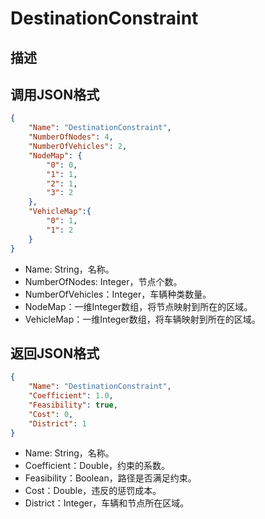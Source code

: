 # DestinationConstraint

## 描述

## 调用JSON格式

```json
{
	"Name": "DestinationConstraint",
	"NumberOfNodes": 4,
	"NumberOfVehicles": 2,
	"NodeMap": {
		"0": 0,
		"1": 1,
		"2": 1,
		"3": 2
	},
	"VehicleMap":{
		"0": 1,
		"1": 2
	}
}
```
* Name: String，名称。
* NumberOfNodes: Integer，节点个数。
* NumberOfVehicles：Integer，车辆种类数量。
* NodeMap：一维Integer数组，将节点映射到所在的区域。
* VehicleMap：一维Integer数组，将车辆映射到所在的区域。


## 返回JSON格式

```json
{
	"Name": "DestinationConstraint",
	"Coefficient": 1.0,
	"Feasibility": true,
	"Cost": 0,
	"District": 1
}
```

* Name: String，名称。
* Coefficient：Double，约束的系数。
* Feasibility：Boolean，路径是否满足约束。
* Cost：Double，违反的惩罚成本。
* District：Integer，车辆和节点所在区域。

